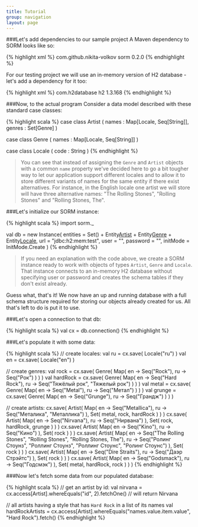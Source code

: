 ```yaml
---
title: Tutorial
group: navigation
layout: page
---
```


###Let's add dependencies to our sample project
A Maven dependency to SORM looks like so: 

{% highlight xml %}
<dependency>
  <groupId>com.github.nikita-volkov</groupId>
  <artifactId>sorm</artifactId>
  <version>0.2.0</version>
</dependency>
{% endhighlight %}

For our testing project we will use an in-memory version of H2 database - let's add a dependency for it too:

{% highlight xml %}
<dependency>
  <groupId>com.h2database</groupId>
  <artifactId>h2</artifactId>
  <version>1.3.168</version>
</dependency>
{% endhighlight %}

###Now, to the actual program
Consider a data model described with these standard case classes:

{% highlight scala %}
case class Artist
  ( names : Map[Locale, Seq[String]],
    genres : Set[Genre] )

case class Genre
  ( names : Map[Locale, Seq[String]] )

case class Locale
  ( code : String )
{% endhighlight %}

> You can see that instead of assigning the `Genre` and `Artist` objects with a common `name` property we've decided here to go a bit tougher way to let our application support different locales and to allow it to store different variants of names for the same entity if there exist alternatives. For instance, in the English locale one artist we will store will have three alternative names: "The Rolling Stones", "Rolling Stones" and "Rolling Stones, The".

###Let's initialize our SORM instance:

{% highlight scala %}
import sorm._

val db
  = new Instance(
      entities = Set() + Entity[Artist]() + Entity[Genre]() + Entity[Locale](),
      url = "jdbc:h2:mem:test",
      user = "",
      password = "",
      initMode = InitMode.Create
    )
{% endhighlight %}

> If you need an explanation with the code above, we create a SORM instance ready to work with objects of types `Artist`, `Genre` and `Locale`. That instance connects to an in-memory H2 database without specifying user or password and creates the schema tables if they don't exist already.

Guess what, that's it! We now have an up and running database with a full schema structure required for storing our objects already created for us. All that's left to do is put it to use. 

###Let's open a connection to that db:

{% highlight scala %}
val cx = db.connection()
{% endhighlight %}

###Let's populate it with some data:

{% highlight scala %}
//  create locales:
val ru = cx.save( Locale("ru") )
val en = cx.save( Locale("en") )

//  create genres:
val rock      = cx.save( Genre( Map( en -> Seq("Rock"),
                                     ru -> Seq("Рок") ) ) )
val hardRock  = cx.save( Genre( Map( en -> Seq("Hard Rock"),
                                     ru -> Seq("Тяжёлый рок", 
                                               "Тяжелый рок") ) ) )
val metal     = cx.save( Genre( Map( en -> Seq("Metal"),
                                     ru -> Seq("Метал") ) ) )
val grunge    = cx.save( Genre( Map( en -> Seq("Grunge"),
                                     ru -> Seq("Грандж") ) ) )

//  create artists:
cx.save( Artist( Map( en -> Seq("Metallica"),
                      ru -> Seq("Металика", "Металлика") ),
                 Set( metal, rock, hardRock ) ) )
cx.save( Artist( Map( en -> Seq("Nirvana"),
                      ru -> Seq("Нирвана") ),
                 Set( rock, hardRock, grunge ) ) )
cx.save( Artist( Map( en -> Seq("Kino"),
                      ru -> Seq("Кино") ),
                 Set( rock ) ) )
cx.save( Artist( Map( en -> Seq("The Rolling Stones",
                                "Rolling Stones",
                                "Rolling Stones, The"),
                      ru -> Seq("Ролинг Стоунз",
                                "Роллинг Стоунз",
                                "Роллинг Стоунс",
                                "Ролинг Стоунс") ),
                 Set( rock ) ) )
cx.save( Artist( Map( en -> Seq("Dire Straits"),
                      ru -> Seq("Даэр Стрэйтс") ),
                 Set( rock ) ) )
cx.save( Artist( Map( en -> Seq("Godsmack"),
                      ru -> Seq("Годсмэк") ),
                 Set( metal, hardRock, rock ) ) )
{% endhighlight %}


###Now let's fetch some data from our populated database:

{% highlight scala %}
//  get an artist by id:
val nirvana
  = cx.access[Artist].whereEquals("id", 2).fetchOne() // will return Nirvana

//  all artists having a style that has `Hard Rock` in a list of its names
val hardRockArtists  = cx.access[Artist].whereEquals("names.value.item.value", "Hard Rock").fetch()
{% endhighlight %}
